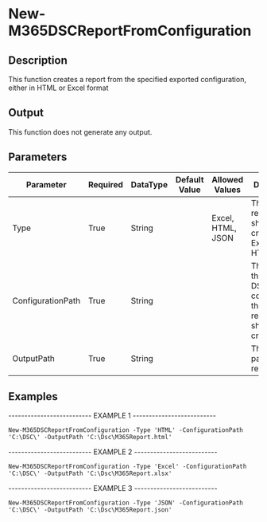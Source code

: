 ﻿# New-M365DSCReportFromConfiguration

## Description

This function creates a report from the specified exported configuration,
either in HTML or Excel format

## Output

This function does not generate any output.

## Parameters

| Parameter | Required | DataType | Default Value | Allowed Values | Description |
| --- | --- | --- | --- | --- | --- |
| Type | True | String |  | Excel, HTML, JSON | The type of report that should be created: Excel or HTML. |
| ConfigurationPath | True | String |  |  | The path to the exported DSC configuration that the report should be created for. |
| OutputPath | True | String |  |  | The output path of the report. |

## Examples

-------------------------- EXAMPLE 1 --------------------------

`New-M365DSCReportFromConfiguration -Type 'HTML' -ConfigurationPath 'C:\DSC\' -OutputPath 'C:\Dsc\M365Report.html'`

-------------------------- EXAMPLE 2 --------------------------

`New-M365DSCReportFromConfiguration -Type 'Excel' -ConfigurationPath 'C:\DSC\' -OutputPath 'C:\Dsc\M365Report.xlsx'`

-------------------------- EXAMPLE 3 --------------------------

`New-M365DSCReportFromConfiguration -Type 'JSON' -ConfigurationPath 'C:\DSC\' -OutputPath 'C:\Dsc\M365Report.json'`


